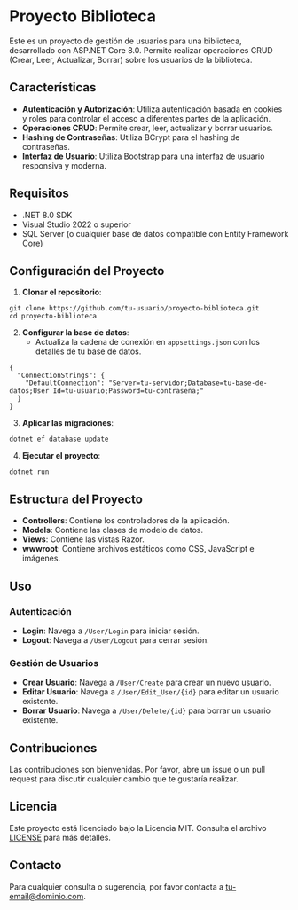 # Proyecto Biblioteca

Este es un proyecto de gestión de usuarios para una biblioteca, desarrollado con ASP.NET Core 8.0. Permite realizar operaciones CRUD (Crear, Leer, Actualizar, Borrar) sobre los usuarios de la biblioteca.

## Características

- **Autenticación y Autorización**: Utiliza autenticación basada en cookies y roles para controlar el acceso a diferentes partes de la aplicación.
- **Operaciones CRUD**: Permite crear, leer, actualizar y borrar usuarios.
- **Hashing de Contraseñas**: Utiliza BCrypt para el hashing de contraseñas.
- **Interfaz de Usuario**: Utiliza Bootstrap para una interfaz de usuario responsiva y moderna.

## Requisitos

- .NET 8.0 SDK
- Visual Studio 2022 o superior
- SQL Server (o cualquier base de datos compatible con Entity Framework Core)

## Configuración del Proyecto

1. **Clonar el repositorio**:
~~~
git clone https://github.com/tu-usuario/proyecto-biblioteca.git
cd proyecto-biblioteca
~~~
2. **Configurar la base de datos**:
    - Actualiza la cadena de conexión en `appsettings.json` con los detalles de tu base de datos.
~~~
{
  "ConnectionStrings": {
    "DefaultConnection": "Server=tu-servidor;Database=tu-base-de-datos;User Id=tu-usuario;Password=tu-contraseña;"
  }
}
~~~
3. **Aplicar las migraciones**:
~~~
dotnet ef database update
~~~
4. **Ejecutar el proyecto**:
~~~
dotnet run
~~~
## Estructura del Proyecto

- **Controllers**: Contiene los controladores de la aplicación.
- **Models**: Contiene las clases de modelo de datos.
- **Views**: Contiene las vistas Razor.
- **wwwroot**: Contiene archivos estáticos como CSS, JavaScript e imágenes.

## Uso

### Autenticación

- **Login**: Navega a `/User/Login` para iniciar sesión.
- **Logout**: Navega a `/User/Logout` para cerrar sesión.

### Gestión de Usuarios

- **Crear Usuario**: Navega a `/User/Create` para crear un nuevo usuario.
- **Editar Usuario**: Navega a `/User/Edit_User/{id}` para editar un usuario existente.
- **Borrar Usuario**: Navega a `/User/Delete/{id}` para borrar un usuario existente.

## Contribuciones

Las contribuciones son bienvenidas. Por favor, abre un issue o un pull request para discutir cualquier cambio que te gustaría realizar.

## Licencia

Este proyecto está licenciado bajo la Licencia MIT. Consulta el archivo [LICENSE](LICENSE) para más detalles.

## Contacto

Para cualquier consulta o sugerencia, por favor contacta a [tu-email@dominio.com](mailto:tu-email@dominio.com).


